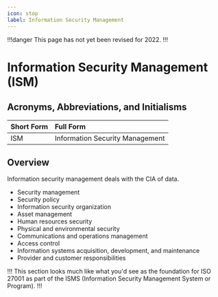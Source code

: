 ```yaml
---
icon: stop
label: Information Security Management
---
```


!!!danger
This page has not yet been revised for 2022.
!!!

# Information Security Management (ISM)

## Acronyms, Abbreviations, and Initialisms

Short Form | Full Form
:--- | :---
ISM | Information Security Management

## Overview

Information security management deals with the CIA of data.

- Security management
- Security policy
- Information security organization
- Asset management
- Human resources security
- Physical and environmental security
- Communications and operations management
- Access control
- Information systems acquisition, development, and maintenance
- Provider and customer responsibilities

!!!
This section looks much like what you'd see as the foundation for ISO 27001 as part of the ISMS (Information Security Management System or Program).
!!!
